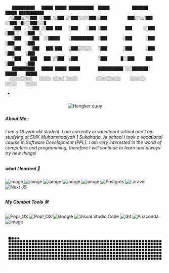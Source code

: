 <!--
**ddamar798/ddamar798** is a ✨ _special_ ✨ repository because its `README.md` (this file) appears on your GitHub profile.

Here are some ideas to get you started:

- 🔭 I’m currently working on ...
- 🌱 I’m currently learning ...
- 👯 I’m looking to collaborate on ...
- 🤔 I’m looking for help with ...
- 💬 Ask me about ...
- 📫 How to reach me: ...
- 😄 Pronouns: ...
- ⚡ Fun fact: ...
-->
<!-- <h1 align="left">Hey 👋 I'M DAMARR</h1> -->
       ██████████   █████ █████ ███████████  █████          ███████    █████ ███████████   
      ░░███░░░░███ ░░███ ░░███ ░░███░░░░░███░░███         ███░░░░░███ ░░███ ░█░░░███░░░█   
       ░███   ░░███ ░░███ ███   ░███    ░███ ░███        ███     ░░███ ░███ ░   ░███  ░    
       ░███    ░███  ░░█████    ░██████████  ░███       ░███      ░███ ░███     ░███       
       ░███    ░███   ███░███   ░███░░░░░░   ░███       ░███      ░███ ░███     ░███       
       ░███    ███   ███ ░░███  ░███         ░███      █░░███     ███  ░███     ░███       
       ██████████   █████ █████ █████        ███████████ ░░░███████░   █████    █████      
      ░░░░░░░░░░   ░░░░░ ░░░░░ ░░░░░        ░░░░░░░░░░░    ░░░░░░░    ░░░░░    ░░░░░       
                                                                                           
                                                                                           
                                                                                           
-
#####
<p align="center" width="100%">
  <img  src="https://media4.giphy.com/media/v1.Y2lkPTc5MGI3NjExeDcwdGVsYzlncG4xdmJ2MnZqeWNwcHlkeHY0MTlvNmJ4Z3BnY2FuayZlcD12MV9pbnRlcm5hbF9naWZfYnlfaWQmY3Q9Zw/ZeyBRCLxjPrqg/giphy.gif" alt="Hengker cuuy">
</p>

###
##### About Me :
###### I am a 16 year old student. I am currently in vocational school and I am studying at SMK Muhammadiyah 1 Sukoharjo. At school I took a vocational course in Software Development (PPL). I am very interested in the world of computers and programming, therefore I will continue to learn and always try new things!
##


##### what I learned 📖
![image](https://img.shields.io/badge/HTML5-E34F26?style=for-the-badge&logo=html5&logoColor=white) ![iamge](https://img.shields.io/badge/PHP-777BB4?style=for-the-badge&logo=php&logoColor=white) ![iamge](https://img.shields.io/badge/Python-FFD43B?style=for-the-badge&logo=python&logoColor=blue) ![iamge](https://img.shields.io/badge/metasploit-2596CD?style=for-the-badge&logo=metasploit&logoColor=white)  ![iamge](https://img.shields.io/badge/Wireshark-1679A7?style=for-the-badge&logo=Wireshark&logoColor=white) ![Postgres](https://img.shields.io/badge/MySQL-005C84?style=for-the-badge&logo=mysql&logoColor=white)	 ![Laravel](https://img.shields.io/badge/laravel-%23FF2D20.svg?style=for-the-badge&logo=laravel&logoColor=white)  ![Next JS](https://img.shields.io/badge/Next-black?style=for-the-badge&logo=next.js&logoColor=white) 
##
##### My Combat Tools 🛠
![Pop!\_OS](https://img.shields.io/badge/Windows_11-0078d4?style=for-the-badge&logo=windows-11&logoColor=white) ![Pop!\_OS](https://img.shields.io/badge/Debian-A81D33?style=for-the-badge&logo=debian&logoColor=white) ![Google](https://img.shields.io/badge/VirtualBox-21416b?style=for-the-badge&logo=VirtualBox&logoColor=white)   ![Visual Studio Code](https://img.shields.io/badge/Visual%20Studio%20Code-0078d7.svg?style=for-the-badge&logo=visual-studio-code&logoColor=white)  	![Git](https://img.shields.io/badge/git-%23F05033.svg?style=for-the-badge&logo=git&logoColor=white) ![Anaconda](https://img.shields.io/badge/GNU%20Bash-4EAA25?style=for-the-badge&logo=GNU%20Bash&logoColor=white) ![image](https://img.shields.io/badge/ChatGPT-74aa9c?style=for-the-badge&logo=openai&logoColor=white)




##


<img src="https://raw.githubusercontent.com/ddamar798/ddamar798/output/snake.svg" alt="Snake animation" />

###
